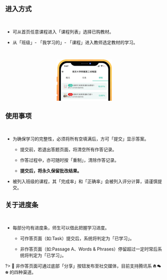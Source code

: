 
## 进入方式
</br>

- 可从首页任意课程进入「课程列表」选择已购教材。

- 从「班级」- 「我学习的」- 「课程」进入教师选定教材的学习。
</br>
<p align="center">
<img src="_pic/03.png" width="35%" alt="池馆Ver.2.3.1">
</p>

## 使用事项
</br>

- 为确保学习的完整性，必须将所有空填满后，方可「提交」显示答案。

    - 提交前，若退出答题页面，将清空所有作答记录。

    - 作答过程中，亦可随时按「重制」，清除作答记录。
    
    -  **提交后，将永久保留批改结果。**
	
- 被列入班级的课程，其「完成率」和「正确率」会被列入评分计算，请谨慎提交。


## 关于进度条
</br>

- 每部分均有进度条，师生可以借此把握学习进度。
    
    - 可作答页面（如:Task）提交后，系统将判定为「已学习」。

    - 非作答页面（如:Passage A、Words & Phrases）停留超过一定时常后系统将判定为「已学习」。

?> 🔗 非作答页面可通过底部「分享」按钮发布至社交媒体，目前支持腾讯系 <img src="_pic/qq.svg" alt="qq" width="2%"> <img src="_pic/wechat.svg" alt="wechat" width="2%"> <img src="_pic/qzone.svg" alt="qzone" width="2%" title="qzone"> 的四种渠道。